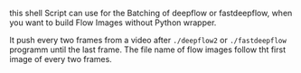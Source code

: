 this shell Script can use for the Batching of deepflow or fastdeepflow, when you want to build Flow Images without Python wrapper.

It push every two frames from a video after `./deepflow2` or `./fastdeepflow` programm until the last frame. The file name of flow images follow tht first image of every two frames.


